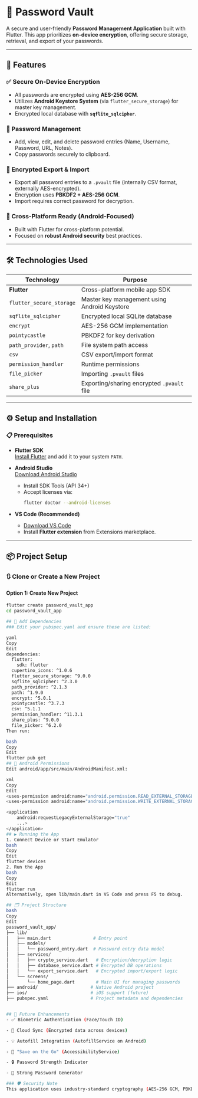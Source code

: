 # 🔐 Password Vault

A secure and user-friendly **Password Management Application** built with Flutter. This app prioritizes **on-device encryption**, offering secure storage, retrieval, and export of your passwords.

---

## 🚀 Features

### ✅ Secure On-Device Encryption
- All passwords are encrypted using **AES-256 GCM**.
- Utilizes **Android Keystore System** (via `flutter_secure_storage`) for master key management.
- Encrypted local database with **`sqflite_sqlcipher`**.

### 🔑 Password Management
- Add, view, edit, and delete password entries (Name, Username, Password, URL, Notes).
- Copy passwords securely to clipboard.

### 🔐 Encrypted Export & Import
- Export all password entries to a `.pvault` file (internally CSV format, externally AES-encrypted).
- Encryption uses **PBKDF2 + AES-256 GCM**.
- Import requires correct password for decryption.

### 📱 Cross-Platform Ready (Android-Focused)
- Built with Flutter for cross-platform potential.
- Focused on **robust Android security** best practices.

---

## 🛠 Technologies Used

| Technology | Purpose |
|------------|---------|
| **Flutter** | Cross-platform mobile app SDK |
| `flutter_secure_storage` | Master key management using Android Keystore |
| `sqflite_sqlcipher` | Encrypted local SQLite database |
| `encrypt` | AES-256 GCM implementation |
| `pointycastle` | PBKDF2 for key derivation |
| `path_provider`, `path` | File system path access |
| `csv` | CSV export/import format |
| `permission_handler` | Runtime permissions |
| `file_picker` | Importing `.pvault` files |
| `share_plus` | Exporting/sharing encrypted `.pvault` file |

---

## ⚙️ Setup and Installation

### 📋 Prerequisites

- **Flutter SDK**  
  [Install Flutter](https://flutter.dev/docs/get-started/install) and add it to your system `PATH`.

- **Android Studio**  
  [Download Android Studio](https://developer.android.com/studio)  
  - Install SDK Tools (API 34+)
  - Accept licenses via:
    ```bash
    flutter doctor --android-licenses
    ```

- **VS Code (Recommended)**  
  - [Download VS Code](https://code.visualstudio.com/)  
  - Install **Flutter extension** from Extensions marketplace.

---

## 📦 Project Setup

### 🔃 Clone or Create a New Project

#### Option 1: Create New Project
```bash
flutter create password_vault_app
cd password_vault_app

## 📁 Add Dependencies
### Edit your pubspec.yaml and ensure these are listed:

yaml
Copy
Edit
dependencies:
  flutter:
    sdk: flutter
  cupertino_icons: ^1.0.6
  flutter_secure_storage: ^9.0.0
  sqflite_sqlcipher: ^2.3.0
  path_provider: ^2.1.3
  path: ^1.9.0
  encrypt: ^5.0.1
  pointycastle: ^3.7.3
  csv: ^5.1.1
  permission_handler: ^11.3.1
  share_plus: ^9.0.0
  file_picker: ^6.2.0
Then run:

bash
Copy
Edit
flutter pub get
## 🔐 Android Permissions
Edit android/app/src/main/AndroidManifest.xml:

xml
Copy
Edit
<uses-permission android:name="android.permission.READ_EXTERNAL_STORAGE" />
<uses-permission android:name="android.permission.WRITE_EXTERNAL_STORAGE" />

<application
    android:requestLegacyExternalStorage="true"
    ...>
</application>
## ▶️ Running the App
1. Connect Device or Start Emulator
bash
Copy
Edit
flutter devices
2. Run the App
bash
Copy
Edit
flutter run
Alternatively, open lib/main.dart in VS Code and press F5 to debug.

## 🗂 Project Structure
bash
Copy
Edit
password_vault_app/
├── lib/
│   ├── main.dart                # Entry point
│   ├── models/
│   │   └── password_entry.dart  # Password entry data model
│   ├── services/
│   │   ├── crypto_service.dart   # Encryption/decryption logic
│   │   ├── database_service.dart # Encrypted DB operations
│   │   └── export_service.dart   # Encrypted import/export logic
│   └── screens/
│       └── home_page.dart        # Main UI for managing passwords
├── android/                    # Native Android project
├── ios/                        # iOS support (future)
├── pubspec.yaml                # Project metadata and dependencies


## 🌱 Future Enhancements
- ✅ Biometric Authentication (Face/Touch ID)

- 🔄 Cloud Sync (Encrypted data across devices)

- 💡 Autofill Integration (AutofillService on Android)

- 🧠 "Save on the Go" (AccessibilityService)

- 🔒 Password Strength Indicator

- 🔐 Strong Password Generator

### 🛡️ Security Note
This application uses industry-standard cryptography (AES-256 GCM, PBKDF2 with salt, encrypted local storage). However, always ensure your device is secure (locked, not rooted) and never share your master password.

